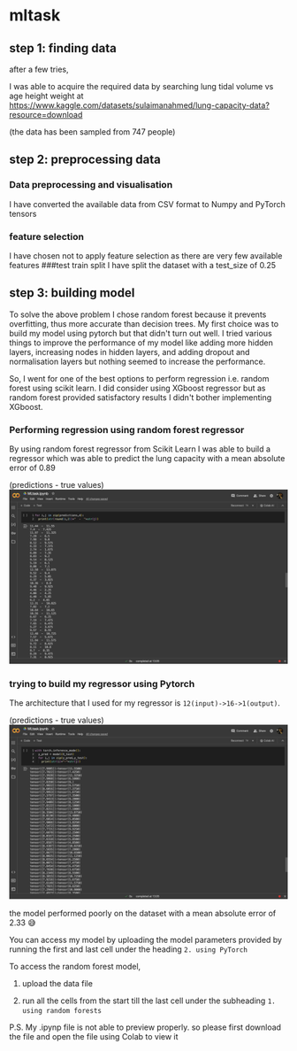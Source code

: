 # mltask

## step 1: finding data
after a few tries,

I was able to acquire the required data by searching lung tidal volume vs age height weight at https://www.kaggle.com/datasets/sulaimanahmed/lung-capacity-data?resource=download

(the data has been sampled from 747 people)

## step 2: preprocessing data
### Data preprocessing and visualisation
I have converted the available data from CSV format to Numpy and PyTorch tensors
### feature selection
I have chosen not to apply feature selection as there are very few available features
###test train split
I have split the dataset with a test_size of 0.25
## step 3: building model
To solve the above problem I chose random forest because it prevents overfitting, thus more accurate than decision trees. My first choice was to build my model using pytorch but that didn't turn out well. I tried various things to improve the performance of my model like adding more hidden layers, increasing nodes in hidden layers, and adding dropout and normalisation layers but nothing seemed to increase the performance.

So, I went for one of the best options to perform regression i.e. random forest using scikit learn. I did consider using XGboost regressor but as random forest provided satisfactory results I didn't bother implementing XGboost.
### Performing regression using random forest regressor
By using random forest regressor from Scikit Learn I was able to build a regressor which was able to predict the lung capacity with a mean absolute error of 0.89

(predictions - true values)
![Alt text](/img1.jpg?raw=true "Optional Title")
### trying to build my regressor using Pytorch
The architecture that I used for my regressor is `12(input)->16->1(output)`.

(predictions - true values)
![Alt text](/img2.jpg?raw=true "Optional Title")

the model performed poorly on the dataset with a mean absolute error of 2.33 😅

You can access my model by uploading the model parameters provided by running the first and last cell under the heading `2. using PyTorch`

To access the random forest model,

1. upload the data file

2. run all the cells from the start till the last cell under the subheading `1. using random forests`

P.S. My .ipynp file is not able to preview properly. so please first download the file and open the file using Colab to view it

